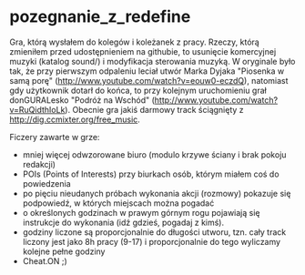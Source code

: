 pozegnanie_z_redefine
=====================

Gra, którą wysłałem do kolegów i koleżanek z pracy.
Rzeczy, którą zmieniłem przed udostępnieniem na githubie, to usunięcie komercyjnej muzyki (katalog sound/) i modyfikacja sterowania muzyką. W oryginale było tak, że przy pierwszym odpaleniu leciał utwór Marka Dyjaka "Piosenka w samą porę" (http://www.youtube.com/watch?v=eouw0-eczdQ), natomiast gdy użytkownik dotarł do końca, to przy kolejnym uruchomieniu grał donGURALesko "Podróż na Wschód" (http://www.youtube.com/watch?v=RuQidthIoLk). Obecnie gra jakiś darmowy track ściągnięty z http://dig.ccmixter.org/free_music.

Ficzery zawarte w grze:
* mniej więcej odwzorowane biuro (modulo krzywe ściany i brak pokoju redakcji)
* POIs (Points of Interests) przy biurkach osób, którym miałem coś do powiedzenia
* po pięciu nieudanych próbach wykonania akcji (rozmowy) pokazuje się podpowiedź, w których miejscach można pogadać
* o określonych godzinach w prawym górnym rogu pojawiają się instrukcje do wykonania (idź gdzieś, pogadaj z kimś).
* godziny liczone są proporcjonalnie do długości utworu, tzn. cały track liczony jest jako 8h pracy (9-17) i proporcjonalnie do tego wyliczamy kolejne pełne godziny
* Cheat.ON ;)
